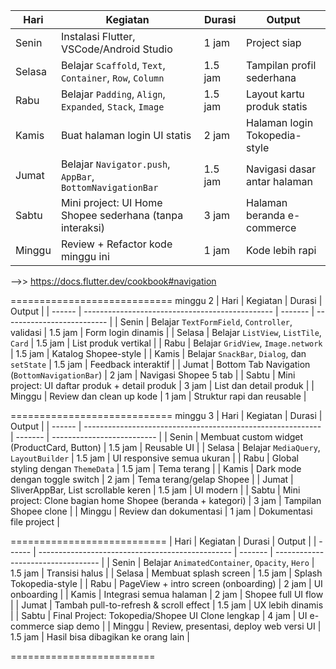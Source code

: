 | Hari   | Kegiatan                                                  | Durasi  | Output                        |
| ------ | --------------------------------------------------------- | ------- | ----------------------------- |
| Senin  | Instalasi Flutter, VSCode/Android Studio                  | 1 jam   | Project siap                  |
| Selasa | Belajar `Scaffold`, `Text`, `Container`, `Row`, `Column`  | 1.5 jam | Tampilan profil sederhana     |
| Rabu   | Belajar `Padding`, `Align`, `Expanded`, `Stack`, `Image`  | 1.5 jam | Layout kartu produk statis    |
| Kamis  | Buat halaman login UI statis                              | 2 jam   | Halaman login Tokopedia-style |
| Jumat  | Belajar `Navigator.push`, `AppBar`, `BottomNavigationBar` | 1.5 jam | Navigasi dasar antar halaman  |
| Sabtu  | Mini project: UI Home Shopee sederhana (tanpa interaksi)  | 3 jam   | Halaman beranda e-commerce    |
| Minggu | Review + Refactor kode minggu ini                         | 1 jam   | Kode lebih rapi               |

-->> https://docs.flutter.dev/cookbook#navigation

============================
minggu 2
| Hari   | Kegiatan                                        | Durasi  | Output                     |
| ------ | ----------------------------------------------- | ------- | -------------------------- |
| Senin  | Belajar `TextFormField`, `Controller`, validasi | 1.5 jam | Form login dinamis         |
| Selasa | Belajar `ListView`, `ListTile`, `Card`          | 1.5 jam | List produk vertikal       |
| Rabu   | Belajar `GridView`, `Image.network`             | 1.5 jam | Katalog Shopee-style       |
| Kamis  | Belajar `SnackBar`, `Dialog`, dan `setState`    | 1.5 jam | Feedback interaktif        |
| Jumat  | Bottom Tab Navigation (`BottomNavigationBar`)   | 2 jam   | Navigasi Shopee 5 tab      |
| Sabtu  | Mini project: UI daftar produk + detail produk  | 3 jam   | List dan detail produk     |
| Minggu | Review dan clean up kode                        | 1 jam   | Struktur rapi dan reusable |

============================
minggu 3
| Hari   | Kegiatan                                                    | Durasi  | Output                     |
| ------ | ----------------------------------------------------------- | ------- | -------------------------- |
| Senin  | Membuat custom widget (ProductCard, Button)                 | 1.5 jam | Reusable UI                |
| Selasa | Belajar `MediaQuery`, `LayoutBuilder`                       | 1.5 jam | UI responsive semua ukuran |
| Rabu   | Global styling dengan `ThemeData`                           | 1.5 jam | Tema terang                |
| Kamis  | Dark mode dengan toggle switch                              | 2 jam   | Tema terang/gelap Shopee   |
| Jumat  | SliverAppBar, List scrollable keren                         | 1.5 jam | UI modern                  |
| Sabtu  | Mini project: Clone bagian home Shopee (beranda + kategori) | 3 jam   | Tampilan Shopee clone      |
| Minggu | Review dan dokumentasi                                      | 1 jam   | Dokumentasi file project   |

===========================
| Hari   | Kegiatan                                         | Durasi  | Output                             |
| ------ | ------------------------------------------------ | ------- | ---------------------------------- |
| Senin  | Belajar `AnimatedContainer`, `Opacity`, `Hero`   | 1.5 jam | Transisi halus                     |
| Selasa | Membuat splash screen                            | 1.5 jam | Splash Tokopedia-style             |
| Rabu   | PageView + intro screen (onboarding)             | 2 jam   | UI onboarding                      |
| Kamis  | Integrasi semua halaman                          | 2 jam   | Shopee full UI flow                |
| Jumat  | Tambah pull-to-refresh & scroll effect           | 1.5 jam | UX lebih dinamis                   |
| Sabtu  | Final Project: Tokopedia/Shopee UI Clone lengkap | 4 jam   | UI e-commerce siap demo            |
| Minggu | Review, presentasi, deploy web versi UI          | 1.5 jam | Hasil bisa dibagikan ke orang lain |

=========================